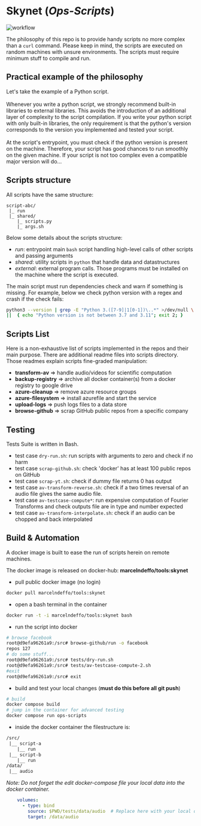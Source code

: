 # Skynet (*Ops-Scripts*)
![workflow](https://github.com/MarcelNasser/skynet/actions/workflows/build.yml/badge.svg)

The philosophy of this repo is to provide handy scripts no more complex than a `curl` command. Please keep in mind, the scripts are executed on random machines with unsure environments.
The scripts must require minimum stuff to compile and run. 

## Practical example of the philosophy
Let's take the example of a Python script.<br><br>
Whenever you write a python script, we strongly recommend built-in libraries to external libraries. This avoids the introduction of an additional layer of complexity to the script compilation. 
If you write your python script with only built-in libraries, the only requirement is that the python's version corresponds to the version you implemented and tested your script.<br><br> 
At the script's entrypoint, you must check if the python version is present on the machine. Therefore, your script has good chances to run smoothly on the given machine. If your script is not too complex even a compatible major version will do...

## Scripts structure 
All scripts have the same structure:
````
script-abc/
 |_ run
 |_ shared/ 
    |_ scripts.py
    |_ args.sh
````

Below some details about the scripts structure:
- *run*: entrypoint main `bash` script handling high-level calls of other scripts and passing arguments
- *shared*: utility scripts in `python` that handle data and datastructures
- *external*: external program calls. Those programs must be installed on the machine where the script is executed. 

The main script must run dependencies check and warn if something is missing. For example, below we check python version with a regex and crash if the check fails:
````bash
python3 --version | grep -E "Python 3.([7-9]|1[0-1])\..*" >/dev/null \
||  { echo "Python version is not between 3.7 and 3.11"; exit 2; }
````

## Scripts List 
Here is a non-exhaustive list of scripts implemented in the repos and their main purpose. 
There are additional readme files into scripts directory. Those readmes explain scripts fine-graded manipulation:
- **transform-av** => handle audio/videos for scientific computation 
- **backup-registry** => archive all docker container(s) from a docker registry to google drive
- **azure-cleanup** => remove azure resource groups
- **azure-filesystem** => install azurefile and start the service
- **upload-logs** => push logs files to a data store
- **browse-github** => scrap GitHub public repos from a specific company


## Testing
Tests Suite is written in Bash.
- test case `dry-run.sh`: run scripts with arguments to zero and check if no harm
- test case `scrap-github.sh`: check 'docker' has at least 100 public repos on GitHub
- test case `scrap-yt.sh`: check if dummy file returns 0 has output
- test case `av-transform-reverse.sh`: check if a two times reversal of an audio file gives the same audio file.
- test case `av-testcase-compute*`: run expensive computation of Fourier Transforms and check outputs file are in type and number expected
- test case `av-transform-interpolate.sh`: check if an audio can be chopped and back interpolated 

## Build & Automation
A docker image is built to ease the run of scripts herein on remote machines. 

The docker image is released on docker-hub: **marcelndeffo/tools:skynet**

- pull public docker image (no login)
````bash
docker pull marcelndeffo/tools:skynet
````
- open a bash terminal in the container
````bash
docker run -t -i marcelndeffo/tools:skynet bash
````
- run the script into docker
````bash
# browse facebook
root@d9efa96261a9:/src# browse-github/run -o facebook
repos 127
# do some stuff...
root@d9efa96261a9:/src# tests/dry-run.sh
root@d9efa96261a9:/src# tests/av-testcase-compute-2.sh
#exit
root@d9efa96261a9:/src# exit
````
- build and test your local changes (**must do this before all git push**)
````bash
# build
docker compose build
# jump in the container for advanced testing
docker compose run ops-scripts
````

- inside the docker container the filestructure is:
````txt
/src/
 |__ script-a
    |__ run
 |__ script-b
    |__ run
/data/
 |__ audio
````

*Note: Do not forget the edit docker-compose file your local data into the docker container.*
````yaml
    volumes:
      - type: bind
        source: $PWD/tests/data/audio  # Replace here with your local data
        target: /data/audio
````
